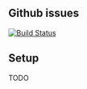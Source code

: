 ## Github issues

[![Build Status](https://travis-ci.org/luknei/github-issues.svg)](https://travis-ci.org/luknei/github-issues)

## Setup

TODO


